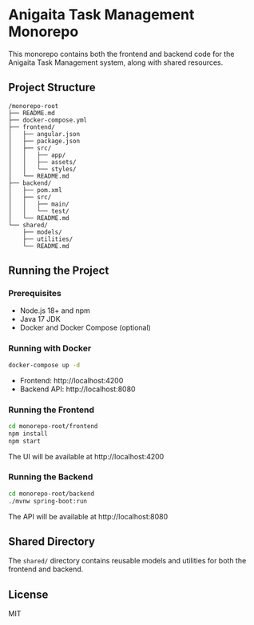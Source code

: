 # Anigaita Task Management Monorepo

This monorepo contains both the frontend and backend code for the Anigaita Task Management system, along with shared resources.

## Project Structure

```
/monorepo-root
├── README.md
├── docker-compose.yml
├── frontend/
│   ├── angular.json
│   ├── package.json
│   ├── src/
│   │   ├── app/
│   │   ├── assets/
│   │   └── styles/
│   └── README.md
├── backend/
│   ├── pom.xml
│   ├── src/
│   │   ├── main/
│   │   └── test/
│   └── README.md
└── shared/
    ├── models/
    ├── utilities/
    └── README.md
```

## Running the Project

### Prerequisites
- Node.js 18+ and npm
- Java 17 JDK
- Docker and Docker Compose (optional)

### Running with Docker
```bash
docker-compose up -d
```
- Frontend: http://localhost:4200
- Backend API: http://localhost:8080

### Running the Frontend
```bash
cd monorepo-root/frontend
npm install
npm start
```
The UI will be available at http://localhost:4200

### Running the Backend
```bash
cd monorepo-root/backend
./mvnw spring-boot:run
```
The API will be available at http://localhost:8080

## Shared Directory
The `shared/` directory contains reusable models and utilities for both the frontend and backend.

## License
MIT
